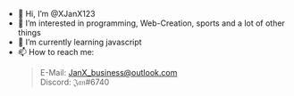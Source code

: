 - 👋 Hi, I’m @XJanX123
- 👀 I’m interested in programming, Web-Creation, sports and a lot of other things 
- 🌱 I’m currently learning javascript 
- 📫 How to reach me:
    > E-Mail: JanX_business@outlook.com <br>
    > Discord: 𝔍𝔞𝔫#6740
